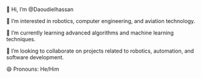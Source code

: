 👋 Hi, I’m @Daoudielhassan

👀 I’m interested in robotics, computer engineering, and aviation technology.

🌱 I’m currently learning advanced algorithms and machine learning techniques.

💞️ I’m looking to collaborate on projects related to robotics, automation, and software development.

😄 Pronouns: He/Him

